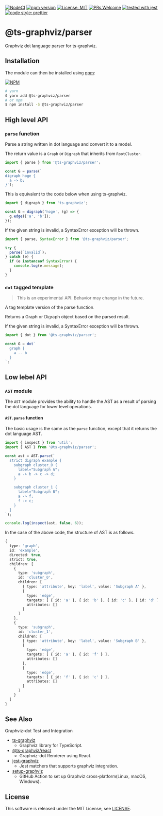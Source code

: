 [![NodeCI](https://github.com/ts-graphviz/parser/workflows/NodeCI/badge.svg)](https://github.com/ts-graphviz/parser/actions?workflow=NodeCI)
[![npm version](https://badge.fury.io/js/%40ts-graphviz%2Fparser.svg)](https://badge.fury.io/js/%40ts-graphviz%2Fparser)
[![License: MIT](https://img.shields.io/badge/License-MIT-yellow.svg)](https://opensource.org/licenses/MIT)
[![PRs Welcome](https://img.shields.io/badge/PRs-welcome-brightgreen.svg)](http://makeapullrequest.com)
[![tested with jest](https://img.shields.io/badge/tested_with-jest-99424f.svg)](https://github.com/facebook/jest)
[![code style: prettier](https://img.shields.io/badge/code_style-prettier-ff69b4.svg)](https://github.com/prettier/prettier)

# @ts-graphviz/parser

Graphviz dot language parser for ts-graphviz.

## Installation

The module can then be installed using [npm](https://www.npmjs.com/):

[![NPM](https://nodei.co/npm/@ts-graphviz/parser.png)](https://nodei.co/npm/@ts-graphviz/parser/)

```bash
# yarn
$ yarn add @ts-graphviz/parser
# or npm
$ npm install -S @ts-graphviz/parser
```

## High level API

### `parse` function

Parse a string written in dot language and convert it to a model.

The return value is a `Graph` or `Digraph` that inherits from `RootCluster`.

```ts
import { parse } from '@ts-graphviz/parser';

const G = parse(`
digraph hoge {
  a -> b;
}`);
```

This is equivalent to the code below when using ts-graphviz.

```ts
import { digraph } from 'ts-graphviz';

const G = digraph('hoge', (g) => {
  g.edge(['a', 'b']);
});
```

If the given string is invalid, a SyntaxError exception will be thrown.

```ts
import { parse, SyntaxError } from '@ts-graphviz/parser';

try {
  parse(`invalid`);
} catch (e) {
  if (e instanceof SyntaxError) {
    console.log(e.message);
  }
}
```

### `dot` tagged template

> This is an experimental API.
> Behavior may change in the future.

A tag template version of the parse function.

Returns a Graph or Digraph object based on the parsed result.

If the given string is invalid, a SyntaxError exception will be thrown.

```ts
import { dot } from '@ts-graphviz/parser';

const G = dot`
  graph {
    a -- b
  }
`;
```

## Low lebel API

### `AST` module

The `AST` module provides the ability to handle the AST as a result of parsing the dot language
for lower level operations.

#### `AST.parse` function

The basic usage is the same as the `parse` function, except that it returns the dot language AST.

```ts
import { inspect } from 'util';
import { AST } from '@ts-graphviz/parser';

const ast = AST.parse(`
  strict digraph example {
    subgraph cluster_0 {
      label="Subgraph A";
      a -> b -> c -> d;
    }

    subgraph cluster_1 {
      label="Subgraph B";
      a -> f;
      f -> c;
    }
  }
`);

console.log(inspect(ast, false, 6));
```

In the case of the above code, the structure of AST is as follows.

```ts
{
  type: 'graph',
  id: 'example',
  directed: true,
  strict: true,
  children: [
    {
      type: 'subgraph',
      id: 'cluster_0',
      children: [
        { type: 'attribute', key: 'label', value: 'Subgraph A' },
        {
          type: 'edge',
          targets: [ { id: 'a' }, { id: 'b' }, { id: 'c' }, { id: 'd' } ],
          attributes: []
        }
      ]
    },
    {
      type: 'subgraph',
      id: 'cluster_1',
      children: [
        { type: 'attribute', key: 'label', value: 'Subgraph B' },
        {
          type: 'edge',
          targets: [ { id: 'a' }, { id: 'f' } ],
          attributes: []
        },
        {
          type: 'edge',
          targets: [ { id: 'f' }, { id: 'c' } ],
          attributes: []
        }
      ]
    }
  ]
}
```

## See Also

Graphviz-dot Test and Integration

- [ts-graphviz](https://github.com/ts-graphviz/ts-graphviz)
  - Graphviz library for TypeScript.
- [@ts-graphviz/react](https://github.com/ts-graphviz/react)
  - Graphviz-dot Renderer using React.
- [jest-graphviz](https://github.com/ts-graphviz/jest-graphviz)
  - Jest matchers that supports graphviz integration.
- [setup-graphviz](https://github.com/ts-graphviz/setup-graphviz)
  - GitHub Action to set up Graphviz cross-platform(Linux, macOS, Windows).

## License

This software is released under the MIT License, see [LICENSE](./LICENSE).
